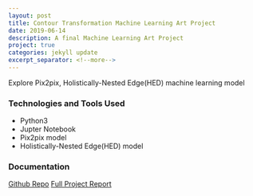 ```yaml
---
layout: post
title: Contour Transformation Machine Learning Art Project
date: 2019-06-14
description: A final Machine Learning Art Project
project: true
categories: jekyll update
excerpt_separator: <!--more-->
---
```


Explore Pix2pix, Holistically-Nested Edge(HED) machine learning model
### Technologies and Tools Used
- Python3
- Jupter Notebook
- Pix2pix model
- Holistically-Nested Edge(HED) model

### Documentation
[Github Repo](https://github.com/ucsd-ml-arts/ml-art-final2-amcda-anymlcandoart)
[Full Project Report][final-report]


[final-report]: /assets/Machine-Learning-Final-Report.pdf
